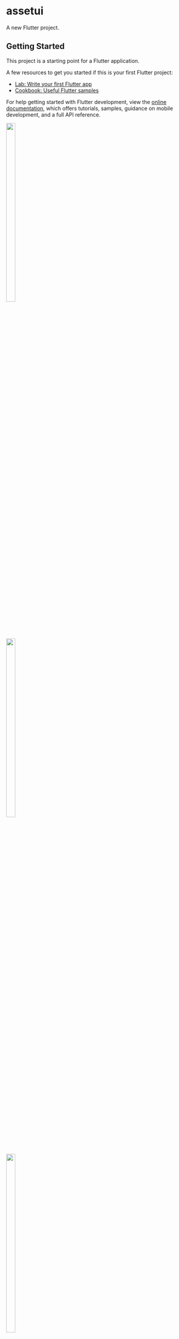 # assetui

A new Flutter project.

## Getting Started

This project is a starting point for a Flutter application.

A few resources to get you started if this is your first Flutter project:

- [Lab: Write your first Flutter app](https://docs.flutter.dev/get-started/codelab)
- [Cookbook: Useful Flutter samples](https://docs.flutter.dev/cookbook)

For help getting started with Flutter development, view the
[online documentation](https://docs.flutter.dev/), which offers tutorials,
samples, guidance on mobile development, and a full API reference.



<p float="center">

<img src="https://user-images.githubusercontent.com/116253924/221353673-8db62657-f51a-4802-898f-33d8669b5218.png" width=22% height=35%>

</p> 


<p float="center">

<img src="https://user-images.githubusercontent.com/116253924/221353709-ff00cf35-740c-46fa-acea-0ef96d3e6837.png" width=22% height=35%>

</p> 


<p float="center">

<img src="https://user-images.githubusercontent.com/116253924/221356452-5c195522-3b19-4381-88d5-cfe3bd1e1e5e.png" width=22% height=35%>

</p> 





<p float="center">

<img src="https://user-images.githubusercontent.com/116253924/221353892-cbc8fc0e-4298-496a-af64-1dba2f83e4df.png" width=22% height=35%>


</p> 



<p float="center">

<img src="https://user-images.githubusercontent.com/116253924/222446020-14299fd1-bb4a-47a4-a4a4-2615e0a68da4.png" width=22% height=35%>


</p> 
